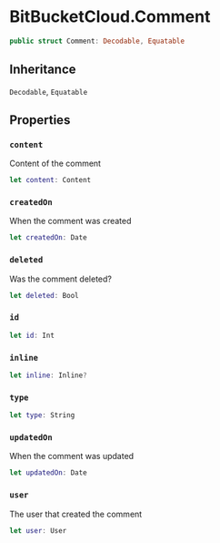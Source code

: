 # BitBucketCloud.Comment

``` swift
public struct Comment: Decodable, Equatable
```

## Inheritance

`Decodable`, `Equatable`

## Properties

### `content`

Content of the comment

``` swift
let content: Content
```

### `createdOn`

When the comment was created

``` swift
let createdOn: Date
```

### `deleted`

Was the comment deleted?

``` swift
let deleted: Bool
```

### `id`

``` swift
let id: Int
```

### `inline`

``` swift
let inline: Inline?
```

### `type`

``` swift
let type: String
```

### `updatedOn`

When the comment was updated

``` swift
let updatedOn: Date
```

### `user`

The user that created the comment

``` swift
let user: User
```
